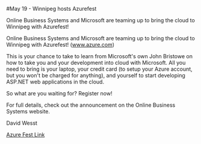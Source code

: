 ﻿#May 19 - Winnipeg hosts Azurefest

Online Business Systems and Microsoft are teaming up to bring the cloud to Winnipeg with Azurefest!

Online Business Systems and Microsoft are teaming up to bring the cloud to Winnipeg with Azurefest! (www.azure.com)

This is your chance to take to learn from Microsoft's own John Bristowe on how to take you and your development into cloud with Microsoft. All you need to bring is your laptop, your credit card (to setup your Azure account, but you won't be charged for anything), and yourself to start developing ASP.NET web applications in the cloud.

So what are you waiting for? Register now!

For full details, check out the announcement on the Online Business Systems website.

David Wesst

[Azure Fest Link](http://www.obsglobal.com/Pages/OnlineHostsAzureFest.aspx)